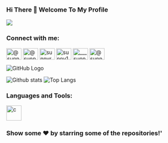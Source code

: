 ### Hi There 👋 Welcome To My Profile
![](https://komarev.com/ghpvc/?username=your-SR-Sunny-Raj&color=orange&style=plastic)

<h3 align="left">Connect with me:</h3>
<p align="left">
<a href="https://dev.to/@sunnyraj2424" target="blank"><img align="center" src="https://cdn.jsdelivr.net/npm/simple-icons@3.0.1/icons/dev-dot-to.svg" alt="@sunnyraj2424" height="30" width="40" /></a>
<a href="https://twitter.com/@sunnyrajsunny3" target="blank"><img align="center" src="https://cdn.jsdelivr.net/npm/simple-icons@3.0.1/icons/twitter.svg" alt="@sunnyrajsunny3" height="30" width="40" /></a>
<a href="https://linkedin.com/in/sunnyraj2424" target="blank"><img align="center" src="https://cdn.jsdelivr.net/npm/simple-icons@3.0.1/icons/linkedin.svg" alt="sunnyraj2424" height="30" width="40" /></a>
<a href="https://fb.com/sunny1333raj" target="blank"><img align="center" src="https://cdn.jsdelivr.net/npm/simple-icons@3.0.1/icons/facebook.svg" alt="sunny1333raj" height="30" width="40" /></a>
<a href="https://instagram.com/___sunny___raj___" target="blank"><img align="center" src="https://cdn.jsdelivr.net/npm/simple-icons@3.0.1/icons/instagram.svg" alt="___sunny___raj___" height="30" width="40" /></a>
<a href="https://www.hackerrank.com/@sunny_raj_" target="blank"><img align="center" src="https://cdn.jsdelivr.net/npm/simple-icons@3.0.1/icons/hackerrank.svg" alt="@sunny_raj_" height="30" width="40" /></a>
</p>

![GitHub Logo](https://media.giphy.com/media/dxn6fRlTIShoeBr69N/giphy.gif)

![Github stats](https://github-readme-stats.vercel.app/api?username=SR-Sunny-Raj&show_icons=true&theme=radical)
![Top Langs](https://github-readme-stats.vercel.app/api/top-langs/?username=SR-Sunny-Raj&langs_count=8&show_icons=true&theme=radical)

<h3 align="left">Languages and Tools:</h3>
<p align="left"> <a href="https://www.cprogramming.com/" target="_blank"> <img src="https://devicons.github.io/devicon/devicon.git/icons/c/c-original.svg" alt="c" width="40" height="40"/> </a> </p>


### Show some ❤️ by starring some of the repositories!'
